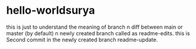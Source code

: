 # hello-worldsurya
this is just to understand the  meaning of branch n diff between main or master (by default) n newly created branch called as readme-edits.
this is Second commit in the newly created branch readme-update.
